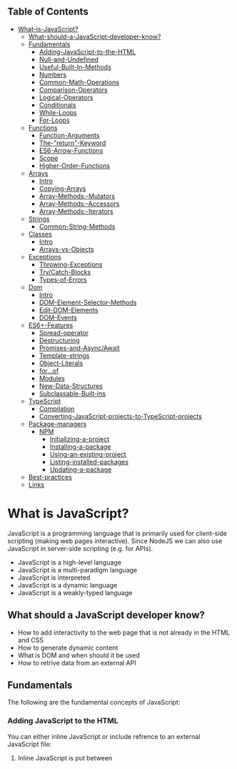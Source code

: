 ## Table of Contents
<!--ts-->

- [What-is-JavaScript?](#What-is-JavaScript?)
  - [What-should-a-JavaScript-developer-know?](#What-should-a-JavaScript-developer-know?)
  - [Fundamentals](#Fundamentals)
    - [Adding-JavaScript-to-the-HTML](#Adding-JavaScript-to-the-HTML)
    - [Null-and-Undefined](#Null-and-Undefined)
    - [Useful-Built-In-Methods](#Useful-Built-In-Methods)
    - [Numbers](#Numbers)
    - [Common-Math-Operations](#Common-Math-Operations)
    - [Comparison-Operators](#Comparison-Operators)
    - [Logical-Operators](#Logical-Operators)
    - [Conditionals](#Conditionals)
    - [While-Loops](#While-Loops)
    - [For-Loops](#For-Loops)
  - [Functions](#Functions)
    - [Function-Arguments](#Function-Arguments)
    - [The-"return"-Keyword](#The-"return"-Keyword)
    - [ES6-Arrow-Functions](#ES6-Arrow-Functions)
    - [Scope](#Scope)
    - [Higher-Order-Functions](#Higher-Order-Functions)
  - [Arrays](#Arrays)
    - [Intro](#Intro)
    - [Copying-Arrays](#Copying-Arrays)
    - [Array-Methods:-Mutators](#Array-Methods:-Mutators)
    - [Array-Methods:-Accessors](#Array-Methods:-Accessors)
    - [Array-Methods:-Iterators](#Array-Methods:-Iterators)
  - [Strings](#Strings)
    - [Common-String-Methods](#Common-String-Methods)
  - [Classes](#Classes)
    - [Intro](#Intro)
    - [Arrays-vs-Objects](#Arrays-vs-Objects)
  - [Exceptions](#Exceptions)
    - [Throwing-Exceptions](#Throwing-Exceptions)
    - [Try/Catch-Blocks](#Try/Catch-Blocks)
    - [Types-of-Errors](#Types-of-Errors)
  - [Dom](#Dom)
    - [Intro](#Intro)
    - [DOM-Element-Selector-Methods](#DOM-Element-Selector-Methods)
    - [Edit-DOM-Elements](#Edit-DOM-Elements)
    - [DOM-Events](#DOM-Events)
  - [ES6+-Features](#ES6+-Features)
    - [Spread-operator](#Spread-operator)
    - [Destructuring](#Destructuring)
    - [Promises-and-Async/Await](#Promises-and-Async/Await)
    - [Template-strings](#Template-strings)
    - [Object-Literals](#Object-Literals)
    - [for...of](#for...of)
    - [Modules](#Modules)
    - [New-Data-Structures](#New-Data-Structures)
    - [Subclassable-Built-ins](#Subclassable-Built-ins)
  - [TypeScript](#TypeScript)
    - [Compilation](#Compilation)
    - [Converting-JavaScript-projects-to-TypeScript-projects](#Converting-JavaScript-projects-to-TypeScript-projects)
  - [Package-managers](#Package-managers)
    - [NPM](#NPM)
      - [Initializing-a-project](#Initializing-a-project)
      - [Installing-a-package](#Installing-a-package)
      - [Using-an-existing-project](#Using-an-existing-project)
      - [Listing-installed-packages](#Listing-installed-packages)
      - [Updating-a-package](#Updating-a-package)
  - [Best-practices](#Best-practices)
  - [Links](#Links)

<!--te-->

# What is JavaScript?

JavaScript is a programming language that is primarily used for client-side scripting (making web pages interactive). Since NodeJS we can also use JavaScript in server-side scripting (e.g. for APIs). 

* JavaScript is a high-level language
* JavaScript is a multi-paradigm language
* JavaScript is interpreted
* JavaScript is a dynamic language
* JavaScript is a weakly-typed language

## What should a JavaScript developer know?

* How to add interactivity to the web page that is not already in the HTML and CSS
* How to generate dynamic content
* What is DOM and when should it be used
* How to retrive data from an external API

## Fundamentals

The following are the fundamental concepts of JavaScript:

### Adding JavaScript to the HTML

You can either inline JavaScript or include refrence to an external JavaScript file:

1. Inline JavaScript is put between <code><script></code> tags:

  ```html
  <script>
    // JavaScript code goes here
  </script>
  ```

2. External JavaScript file is set in the src attribute of the <code><script></code> tag:

  ```html
  <script src="https://code.jquery.com/jquery-3.3.1.slim.min.js" integrity="sha384-q8i/X+965DzO0rT7abK41JStQIAqVgRVzpbzo5smXKp4YfRvH+8abtTE1Pi6jizo" crossorigin="anonymous"></script>
  ```

### Null and Undefined

1. Undefined means that a variable has not been assigned a value.
2. Null is a value set to a variable that is supposed to represent the absence of a value.

```javascript
var x;
console.log(x); // undefined

var y = null;
console.log(y); // null

console.log(typeof x); // undefined
console.log(typeof y); // object

console.log(x === y); // false
console.log(x == y); // true
```

### Useful Built-In Methods

A few useful built-in methods that you can use in JavaScript:

1. `console.log()` - to display messages in the console
1. `alert()` - to display a message in an alert box
1. `prompt()` - to get input from the user
1. `confirm()` - to ask the user a question and get a yes or no answer
1. `parseInt()` - to convert a string to an integer
1. `parseFloat()` - to convert a string to a floating point number
1. `isNaN()` - to check if a value is not a number
1. `isFinite()` - to check if a value is a finite number
1. `Number()` - to convert a string to a number
1. `String()` - to convert a number to a string
1. `Boolean()` - to convert a value to a boolean
1. `Array()` - to convert a value to an array
1. `Object()` - to convert a value to an object
1. `Date()` - to get the current date and time

Let's take a look at some examples:

```javascript	
var name = prompt("Enter your name");
alert("Hello " + name);
```

### Numbers

Some of the most common number operations:

1. `number.toFixed(n)` - returns a string with n decimal places for a variable named number
2. `number.toPrecision(n)` - returns a string with n significant digits for a variable named number
3. `number.valueOf()` - returns the number as a primitive value
4. `parseInt(string)` - returns the first number in the string
5. `parseFloat(string)` - returns the first floating point number in the string
6. `Number.MAX_VALUE` - largest possible JS number
7. `Number.MIN_VALUE` - smallest possible JS number
8. `Number.NEGATIVE_INFINITY` - -Infinity
9. `Number.POSITIVE_INFINITY` - Infinity

Let's parse a floating point number from a string and display it with two decimal places:

```javascript
var pi = parseFloat("3.14159");
console.log(pi.toFixed(2));
```

### Common Math Operations

Some of the most common math functions:

  * `Math.round(n)` - rounds a number n to the nearest integer
  * `Math.pow(x,y)` - returns x to the power of y
  * `Math.sqrt(n)` - returns the square root of n
  * `Math.abs(n)` - returns the absolute value of n
  * `Math.ceil(n)` - returns the smallest integer greater than or equal to n
  * `Math.floor(n)` - returns the largest integer less than or equal to n
  * `Math.sin(n)` - returns the sine of n
  * `Math.cos(n)` - returns the cosine of n
  * `Math.min(n1, n2, ...)` - returns the smallest of the given numbers
  * `Math.max(n1, n2, ...)` - returns the largest of the given numbers
  * `Math.log(n)` - returns the natural logarithm of n
  * `Math.exp(n)` - returns the value of E to the power of n
  * `Math.random()` - returns a random number between 0 and 1

In the example below we use the `Math.random()` function to generate a random number between 0 and 1 and then display the value of sine function at that point:

```javascript
var x = Math.random();
var y = Math.sin(x);
console.log(y);
```

### Comparison Operators

The comparison operators are used to compare two values. 

| Operator | Description |
| :------- | :----- |
| <code>==</code> | Equal to |
| <code>===</code> | Strictly equal to |
| <code>!=</code> | Not equal to |
| <code>!==</code> | Strictly not equal to |
| <code><</code> | Less than |
| <code>></code> | Greater than |
| <code><=</code> | Less than or equal to |
| <code>>=</code> | Greater than or equal to |

In the example below we compare two numbers:

```javascript
var x = 10;
var y = 20;

console.log(x == y); // false
console.log(x < y); // true
```

### Logical Operators

The logical operators are used to combine two or more conditions.

| Operator | Description |
| :------- | :----- |
| <code>&&</code> | Logical AND |
| <code>&#124;&#124;</code> | Logical OR |
| <code>!</code> | Logical NOT |

In the example below we use logical operators to check if a number is greater than 10 and at the same time less than 20:

```javascript
var x = 15;
var y = 20;

console.log(x > 10 && x < 20); // true
console.log(y > 10 && y < 20); // false
```

### Conditionals

The conditionals are used to execute different code depending on the value of a variable.

| Operator | Description |
| :------- | :----- |
| <code>if</code> | Execute code if a condition is true |
| <code>else</code> | Execute code if a condition is false |
| <code>else if</code> | Execute code if a condition is false and another condition is true |

In the example below we use conditionals to check if a number is greater than 10 and at the same time less than 20:

```javascript
var x = prompt("Enter a number");

if (x > 10 && x < 20) {
  console.log("The number is between 10 and 20");
} else {
  console.log("The number is not between 10 and 20");
}
```

### While Loops

The while loops are used to execute a block of code as long as a condition is true.

| Operator | Description |
| :------- | :----- |
| <code>while</code> | Execute code as long as a condition is true |

In the example below we use a while loop to count from 1 to 10:

```javascript
var i = 1;

while (i <= 10) {
  console.log(i);
  i++;
} // 1 2 3 4 5 6 7 8 9 10
```

### For Loops

The for loops are used to execute a block of code a number of times.

| Operator | Description |
| :------- | :----- |
| <code>for</code> | Execute code a number of times |

In the example below we use a for loop to count from 1 to 10:

```javascript
for (var i = 1; i <= 10; i++) {
  console.log(i);
}
```

## Functions

A function is a named block of code that performs a specific task. We already used built-in functions like `alert()` and `prompt()` to display messages and get input from the user. Each function has to be first defined and then called. Once defined, the function can be called as many times as needed.

In the example below we create a function that calls the console.log() two times:

```javascript
// Function definition
function sayHello() {
  console.log("Hello");
  console.log("World");
}

sayHello(); // Function call
```

### Function Arguments

The function arguments are the values that are passed to the function when it is called.

In the example below we create a function that takes two arguments and adds them together:

```javascript
// Function definition
function add(x, y) {
  console.log(x + y);
}

// Function call
add(10, 20); // 30
```

### The "return" Keyword

The "return" keyword is used to return a value from a function.

In the example below we create a function that takes two arguments and adds them together:

```javascript
// Function definition
function add(x, y) {
  return x + y;
}

// Function call
var result = add(10, 20);
console.log(result); // 30
```

### ES6 Arrow Functions
  
Arrow functions are a new way to define functions in JavaScript. They are a shorter syntax for writing function definitions.

In the example below we create a function that takes two arguments and adds them together:

```javascript
// ES5
function add(x, y) {
  return x + y;
}

// ES6
const add = (x, y) => {
  return x + y;
}
```

### Scope

The scope of a variable is the part of a program where that variable can be accessed.

  | Variable | Scope |
  | :------- | :----- |
  | <code>var</code> | Global |
  | <code>let</code> | Block |
  | <code>const</code> | Block |

  In the example below we create a variable that is accessible from anywhere in the program:

  ```javascript
  var x = 10;

  function add(y) {
    return x + y;
  }

  console.log(add(20)); // 30
  ```

  In the example below we create a variable that is accessible only from within the block:

  ```javascript
  var x = 10;

  {
    var a = 20;
    let b = 15;
    console.log(a + b); // 35
  }

  function add(y) {
    return x + y;
  }

  console.log(add(a)); // 30
  console.log(add(b)); // Uncaught ReferenceError: y is not defined
  ```

### Higher-Order Functions

  Higher-order functions are functions that take other functions as arguments or return functions.

  In the example below we create a function that takes another function as an argument:

  ```javascript
  function add(x, y) {
    return x + y;
  }

  function multiply(x, y) {
    return x * y;
  }

  function doMath(x, y, callback) {
    return callback(x, y);
  }

  console.log(doMath(2, 3, add)); // 5
  console.log(doMath(2, 3, multiply)); // 6
  ```

## Arrays

### Intro
Arrays are used to hold several values under a single name and to organize them using indexes represented by consecutive integers.

Let's create an array of numbers:

```javascript
var numbers = [1, 2, 3, 4, 5];
console.log(numbers); // [1, 2, 3, 4, 5]
```

Let's let the user enter a number and add it to the array:

```javascript
var numbers = [];

for (var i = 0; i < 5; i++) {
  var number = prompt("Enter a number");
  numbers.push(number);
}

console.log(numbers);
```

### Copying Arrays

The array can be copied using the `.slice()` method:

```javascript
var numbers = [1, 2, 3, 4, 5];
var numbersCopy = numbers.slice();

  console.log(numbers); // [1, 2, 3, 4, 5]
  console.log(numbersCopy); // [1, 2, 3, 4, 5]
  ```

To copy only a part of the array, use the `.slice()` method with two arguments:

```javascript
var numbers = [1, 2, 3, 4, 5];
console.log(numbers.slice(1, 3)); // [2, 3]
```

### Array Methods: Mutators

The array can be modified using the `.push()` and `.pop()` methods:

```javascript
var numbers = [1, 2, 3, 4, 5];

numbers.push(6);
console.log(numbers); // [1, 2, 3, 4, 5, 6]

numbers.pop();
console.log(numbers); // [1, 2, 3, 4, 5]
```

### Array Methods: Accessors

Methods that return a new value or representation are known as accessor methods.

1. `.join()` - Joins all elements of an array into a string.
2. `.reverse()` - Reverses the order of the elements in an array.
3. `.sort()` - Sorts the elements of an array.
4. `.concat()` - Combines two or more arrays.
5. `.slice()` - Extracts a part of an array.
6. `.indexOf()` - Searches an array for an element.
7. `.lastIndexOf()` - Searches an array for an element from the end.

In the example below we first use concat() to combine two arrays, then we sort the result and finally we call the join() method to join the elements of the array into a string:

```javascript
var numbersA = [5, 6, 2, 1, 8];
var numbersB = [9, 7, 1, 10, 4];

var numbers = numbersA.concat(numbersB);
numbers.sort();

console.log(numbers.join()); // 1,1,2,4,5,6,7,8,9,10
```

### Array Methods: Iterators

The array can be iterated using the `.forEach()` method:

```javascript
var numbers = [1, 2, 3, 4, 5];

numbers.forEach(function(number) {
  console.log(number);
});
```

## Strings

Strings are sequences of characters. They are used to represent text. We use single or double quotes to create strings.

An example of a string is:

```javascript
var name = "John";
console.log(name); // John
```

### Common String Methods

Some of common string methods include:

  1. `.indexOf()` - Searches a string for a specified value and returns the position of the match.
  2. `.lastIndexOf()` - Searches a string for a specified value and returns the position of the match.
  3. `.slice()` - Extracts a part of a string and returns the extracted part in a new string.
  4. `.replace()` - Finds a match between a regular expression and a specified string, and returns a new string with the matches replaced.
  5. `.toUpperCase()` - Converts a string to upper case.
  6. `.toLowerCase()` - Converts a string to lower case.
  7. `.concat()` - Combines two or more strings.
  8. `.charAt()` - Returns the character at the specified index (position) of a string.
  9. `.charCodeAt()` - Returns the Unicode of the character at the specified index (position) of a string.


Let's slice the string "John loves JavaScript" from index 5 to index 10:

```javascript
var text = "John loves JavaScript";
console.log(text.slice(5, 10)); // loves
```

## Classes

### Intro

Classes are a way to capture under a single name a set of related properties (data) and methods (functions). The class is a blueprint for creating objects.

Let's create a class that represents a person:

```javascript

// Class definition
class Person {
  constructor(name, age) {
    this.name = name;
    this.age = age;
  }

  speak() {
    console.log(`Hello, my name is ${this.name} and I am ${this.age} years old.`);
  }
}

var john = new Person("John", 30); // an object john is created
var jane = new Person("Jane", 25); // an object jane is created

john.speak(); // Hello, my name is John and I am 30 years old.
jane.speak(); // Hello, my name is Jane and I am 25 years old.
```

### Arrays vs Objects

* Arrays are used to hold several values under a single name and to organize them using indexes represented by consecutive integers.
* Objects are used to hold several values under a single name and to organize them using named properties.
* You can store the same data in both arrays and objects. The power of objects comes from the fact that you can access the data using named properties.

Let's create an array and object containing the same data:

```javascript
class Point {
  constructor(x, y) {
    this.x = x;
    this.y = y;
  }
}

var point = new Point(5, 8);
var array = [5, 8];

console.log(point.x, point.y); // 5, 8
console.log(array); // [5, 8]
```

## Exceptions

### Throwing Exceptions

1. `throw` - Throws an exception.

```javascript
throw new Error("An error has occurred.");
```

### Try/Catch Blocks

The following syntax is used to handle exceptions:

1. `try` - The try block contains the code that might throw an exception.
2. `catch` - The catch block contains the code that executes when an exception occurs.
3. `finally` - The finally block contains the code that executes regardless of whether or not an exception occurred.

```javascript
try {
  // code that might throw an exception
} catch (e) {
  // code that executes when an exception occurs
} finally {
  // code that executes regardless of whether or not an exception occurred
}
```

### Types of Errors

1. `ReferenceError` - Thrown when a variable or function is not defined.
2. `TypeError` - Thrown when a value is not of the expected type.
3. `SyntaxError` - Thrown when a syntax error is encountered.
4. `URIError` - Thrown when an invalid URI is encountered.

## Dom

### Intro

The DOM is a programming interface that allows you to access and manipulate the content of the web page.

* The DOM is a tree of nodes.
* Each node has a tag name, attributes, and child nodes.
* The root node is the `<html>` tag.

Let's look at the following HTML code:

```html
<html>
  <head>
    <title>Hello World!</title>
  </head>
  <body>
    <h1>Hello World!</h1>
  </body>
</html>
```

In the example above:

* The `<head>` tag contains the `<title>` tag.
* The `<body>` tag contains the `<h1>` tag.
* The `<h1>` tag contains the text `Hello World!`.

Now let us modify some properties of the `<h1>` tag using JavaScript:

```javascript
var h1 = document.querySelector("h1");
h1.style.color = "red";
h1.style.fontSize = "50px";
h1.style.textAlign = "center";
```

### DOM Element Selector Methods

The following methods can be used to select elements from the DOM:

  * `.querySelector()` - Returns the first element that matches a specified CSS selector(s) in the document.
  * `.querySelectorAll()` - Returns a static NodeList containing all elements that match the specified CSS selector(s) in the document.
  * `.getElementById()` - Returns the element that has the ID attribute with the specified value.
  * `.getElementsByTagName()` - Returns a list of elements with the given tag name.
  * `.getElementsByClassName()` - Returns a list of elements with the given class name.

Here is an example of how to use the `.getElementById()` method to change the background color to a gradient from light blue to dark blue.

```javascript
var div = document.getElementById("container");
div.style.background = "linear-gradient(to right, #00ffff, #0000ff)";
```

### Edit DOM Elements

Once selected, you can edit the content of the element using the following methods:

  * `.innerHTML` - Sets or returns the HTML content (inner HTML) of an element.
  * `.innerText` - Sets or returns the text content of an element.
  * `.outerHTML` - Sets or returns the HTML content of an element, including the element itself.
  * `.outerText` - Sets or returns the text content of an element, including the element itself.

Let's append some text to a paragraph with id `paragraph`:

```javascript
var paragraph = document.getElementById("paragraph");
paragraph.innerHTML += "This text was appended using JavaScript.";
```

### DOM Events

There are two types of events:

  * `click` - Triggered when a user clicks on an element.
  * `change` - Triggered when a user changes the value of an element.
  * `mouseenter` - Triggered when the mouse pointer enters an element.
  * `mouseleave` - Triggered when the mouse pointer leaves an element.
  * `mousedown` - Triggered when the user presses a mouse button over an element.
  * `mouseup` - Triggered when the user releases a mouse button over an element.
  * `keydown` - Triggered when a user presses a keyboard key.
  * `keyup` - Triggered when a user releases a keyboard key.
  
  Let's add an event listener to the button with id `button`:

  ```javascript
  var button = document.getElementById("button");
  button.addEventListener("click", function() {
    alert("The button was clicked!");
  });
  ```

## ES6+ Features

ES6+ features are JavaScript features that were added to the language in 2015. Those futures are widely considered to be a great improvement on the language.


### Spread operator

  * `...` - The spread operator is used to expand the elements of an array into a list of arguments.

Let's take a look at a simple example:

```javascript
var numbers = [1, 2, 3, 4, 5];

// Spread operator
var newNumbers = [...numbers, 6, 7, 8, 9, 10];

// Output
console.log(newNumbers); // [1, 2, 3, 4, 5, 6, 7, 8, 9, 10]
```

### Destructuring

Destructuring is a JavaScript feature that allows you to extract data from arrays and objects into distinct variables.

Let's take a look at a simple example:

```javascript
var numbers = [1, 2, 3, 4, 5];
var [first, second, third] = numbers;

// Output
console.log(first); // 1
console.log(second); // 2
console.log(third); // 3
```

### Promises and Async/Await

  * `Promise` - A promise is an object that represents the eventual result of an asynchronous operation.
  * `async` - The async keyword is used to declare functions that will execute asynchronously.
  * `await` - The await keyword is used to pause the execution of a function until a promise is resolved.

  Let's take a look at aexample:  

  ```javascript
  async function getData() { // async function declaration
    var response = await fetch("https://jsonplaceholder.typicode.com/users"); // awaitings the response of the fetch call
    var data = await response.json(); // awaitings the response of the json call
    console.log(data);
  }
  ```

### Template strings

  Template strings are a new type of string literal that allows embedded expressions.

  In the example below we will use two variables in a template string:

  ```javascript
  var name = "John";
  var age = 30;
  var sentence = `My name is ${name} and I am ${age} years old.`;
  ```


### Object Literals

  Object literals are another way (as opposed to the class syntax) to create objects. For a simple examples there is no difference between the two. When we start adding methods however, then each copy of an object created trough literal carries a copy of all the methods which leads to a memory waste.

  In the example bleow we create a simple object called `person` and add a method to it:

  ```javascript
  var person = {
    firstName: "John",
    lastName: "Doe",
    id: 5566,
    fullName: function() {
      return this.firstName + " " + this.lastName;
    }
  };

  person.fullName(); // "John Doe"
  ```

###  for...of

The for...of statement is used to iterate over iterable objects, arrays, and strings.

In the example below we will iterate over an array:

```javascript
var array = [1, 2, 3, 4, 5];
for (var element of array) {
  console.log(element);
}
```

### Modules

Modules are a way to organize code into separate files.

In the example below we will create a module called `person_module` and export a function called `getFullName`:

```javascript
module.exports = function getFullName(person) {
  return person.firstName + " " + person.lastName;
};
```

Then we will import the module into another file:

```javascript
var person_module = require("./person_module");
var person = {
  firstName: "John",
  lastName: "Doe"
};
var fullName = person_module.getFullName(person);
console.log(fullName); // "John Doe"
```

### New Data Structures

The ES6+ standard included new data structures such as Map, WeakMap, Set, and WeakSet.

  * `Map` - A Map is a data structure that associates keys with values that will block the garbage collector from removing data it is referencing.
  * `WeakMap` - A WeakMap is a data structure that associates keys with values that will allow the garbage collector to remove data it is referencing.
  * `Set` - A Set is a data structure that associates unique values with keys that will block the garbage collector from removing data it is referencing.
  * `WeakSet` - A WeakSet is a data structure that associates unique values with keys that will allow the garbage collector to remove data it is referencing.

Let's first demonstrate the difference between Map and WeakMap:

```javascript
var map = new Map();
var weakMap = new WeakMap();
// we will now add some data to the map using a function
(function() {
  var key = { extra: 5 }
  var value = 10
  map.set(key, value);
  weakMap.set(key, value);
})();

// now let us see what will happen when we try to read the data
console.log(map); // Map { { extra: 5 } => 10 }
console.log(weakMap); // WeakMap { <items unknown> }
```

### Subclassable Built-ins

We can now subclass the built-in types such as Array, Date, and RegExp.

Let's take a look at an example where we extend the Array class with a new method:

```javascript
class SpecialArray extends Array {
  constructor(...args) {
    super(...args);
  }
  front() {
    return this[0];
  }
}

arr = new SpecialArray(1, 2, 3);
console.log(arr.front()); // 1
```
  
## TypeScript

TypeScript is a superset of JavaScript that compiles to plain JavaScript. It introduces many new features such as classes, interfaces, generics, and more.

Some of the advantages of using TypeScript are:

  * Type-checking - TypeScript will help you catch errors earlier in the development cycle.
  * Stronger typing - TypeScript will help you avoid bugs caused by type errors.
  * TypeScript always exposes compilation errors during development (pre-compilation). 

### Compilation

TypeScript has an integrated development environment that allows you to compile your code and see the errors that are generated.

* `tsc` - The TypeScript compiler is used to compile TypeScript code into JavaScript.
* `tsc --init` - This command will create a tsconfig.json file in the current directory.
* `tsc --watch` - This command will watch for changes in the source code and recompile the code when changes are detected.

Let's say we have a TypeScript file called `app.ts` and we want to compile it into a JavaScript file called `app.js`:

```BASH
tsc app.ts --outFile app.js
```

The above command will compile the TypeScript file into JavaScript and output the result into the file `app.js`. You can now include the file in your HTML code since it's a plain old JavaScript.

### Converting JavaScript projects to TypeScript projects

Let's assume that we already built a JavaScript project and we now decided to convert it to TypeScript.

1. Create tsconfig.json file in the root directory of the project.

This file contains information used by the TypeScript compiler. A small example of the file is shown below:

```json
{
  "compilerOptions": {
    "target": "es5",
    "module": "commonjs",
    "sourceMap": true,
    "declaration": true,
    "declarationMap": true,
    "outDir": "./dist",
    "rootDir": "./src",
    "lib": ["es5", "es6", "es2015.core", "es2015.promise", "es2015.iterable"]
  },
  "include": [
    "src/**/*.ts"
  ]
}
```

2. Decide on a build tool to use.

Popular build tools include Webpack and Gulp. Webpack for example also uses configuration files to specify how to build the project. The configuration files are called `webpack.config.js` and look something like this:

```javascript
module: {
    loaders: [
        { test: /\.ts$/, loader: 'ts-loader' }
    ]
}
```

3. Change extension of all `.js` files to `.ts`.
4. Refactor till you get rid of compilation errors.

## Package managers

Package managers are used to install and manage dependencies. The chances are you won't be working with Vanilla JavaScript only. In fact you will probably be installing packages, libraries, and frameworks all the time. For that you will need a package manager.

### NPM

NPM stands for "Node Package Manager," but don't be fooled by the term.
React, SASS, Angular, Vue, and pretty much everything else can very certainly be installed and maintained using NPM. 

#### Initializing a project

In order to set up a project with NPM, you should use the following command:

```BASH
npm init
```

It will create a `package.json` file in the root directory of your project. This file contains all important information about the project and its dependencies. Immediately after the command is executed, you will be prompted to enter the following information:

  * `name` - The name of your project.
  * `version` - The version of your project.
  * `description` - A short description of your project.
  * `author` - The author of your project.
  * `license` - The license of your project.
  * `main` - The main file of your project.
  * `scripts` - A list of scripts that will be executed when you run `npm run <script>`.
  * `dependencies` - A list of dependencies that will be installed when you run `npm install`.
  * `devDependencies` - A list of devDependencies that will be installed when you run `npm install`.

You can also use the `--yes` flag to skip the prompts.

The result of this process will look something like this:

```json
{
  "name": "my-project",
  "version": "1.0.0",
  "description": "",
  "main": "index.js",
  "scripts": {
    "test": "echo \"Error: no test specified\" && exit 1"
  },
  "author": "",
  "license": "MIT",
  "dependencies": {
    "react": "16.3.2",
    "react-dom": "16.3.2"
  }
}
```

#### Installing a package

The most common way to install a package is to use the `npm install` command with different flags:

* `npm install <package>` - This will install the package.
* `npm install <package>@<version>` - This will install the package at the specified version.
* `npm install <package>@<version> --save` - This will install the package at the specified version and save it to the `dependencies` section of the `package.json` file.
* `npm install <package>@<version> --save-dev` - This will install the package at the specified version and save it to the `devDependencies` section of the `package.json` file.

#### Using an existing project

If you downloaded a project from the internet and that project already has a `package.json` file, you can use the `npm install` command to install the dependencies.

#### Listing installed packages

In order to list all installed packages, you can use the `npm list` command:

* `npm list` - This will list all installed packages.
* `npm list -g --depth=0` - This will list all global packages.

#### Updating a package

  * `npm update <package>` - This will update the package.
  * `npm update <package>@<version>` - This will update the package to the specified version.
  
## Best practices

* Always use TypeScript.
* Take advantage of ES6 features.



## Links

* https://github.com/airbnb/javascript
* https://www.javascript.com/
* https://eloquentjavascript.net/
* https://www.typescriptlang.org/
* https://javascript.info/
* https://overapi.com/javascript
